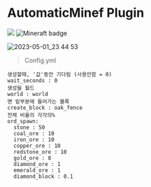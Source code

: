 # AutomaticMinef Plugin
<a href="https://hits.seeyoufarm.com"><img src="https://hits.seeyoufarm.com/api/count/incr/badge.svg?url=https%3A%2F%2Fgithub.com%2F918ab%2520%2F%2520AutomaticMine&count_bg=%2379C83D&title_bg=%23555555&icon=github.svg&icon_color=%23E7E7E7&title=Github&edge_flat=false"/></a>  ![Mineraft badge](https://img.shields.io/badge/test_Version_Minecraft-1.18.2%2B-green)

![2023-05-01_23 44 53](https://user-images.githubusercontent.com/107310740/235470529-0924bc73-e7ef-4066-bbb7-dff5616f5759.png)

>Config.yml
```
생성할때, '값'동안 기다림 (사용안함 = 0)
wait_seconds : 0
생성될 월드
world : world
맨 밑부분에 들어가는 블록
create_block : oak_fence
전체 비율의 각각의%
ord_spawn:
  stone : 50
  coal_ore : 10
  iron_ore : 10
  copper_ore : 10
  redstone_ore : 10
  gold_ore : 8
  diamond_ore : 1
  emerald_ore : 1
  diamond_block : 0.1
```
